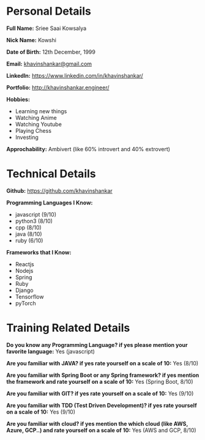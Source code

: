 # Personal Details
**Full Name:** Sriee Saai Kowsalya

**Nick Name:** Kowshi

**Date of Birth:** 12th December, 1999

**Email:** khavinshankar@gmail.com

**LinkedIn:** https://www.linkedin.com/in/khavinshankar/

**Portfolio:** http://khavinshankar.engineer/

**Hobbies:**
- Learning new things
- Watching Anime
- Watching Youtube
- Playing Chess
- Investing

**Approchability:** Ambivert (like 60% introvert and 40% extrovert)

# Technical Details
**Github:** https://github.com/khavinshankar

**Programming Languages I Know:**
- javascript (9/10)
- python3 (8/10)
- cpp (8/10)
- java (8/10)
- ruby (6/10)

**Frameworks that I Know:**
- Reactjs
- Nodejs
- Spring
- Ruby
- Django
- Tensorflow
- pyTorch

# Training Related Details
**Do you know any Programming Language? if yes please mention your favorite language:** Yes (javascript)

**Are you familiar with JAVA? if yes rate yourself on a scale of 10:** Yes (8/10)

**Are you familiar with Spring Boot or any Spring framework? if yes mention the framework and rate yourself on a scale of 10:** Yes (Spring Boot, 8/10)

**Are you familiar with GIT? if yes rate yourself on a scale of 10:** Yes (9/10)

**Are you familiar with TDD (Test Driven Development)? if yes rate yourself on a scale of 10:** Yes (9/10)

**Are you familiar with cloud? if yes mention the which cloud (like AWS, Azure, GCP..) and rate yourself on a scale of 10:** Yes (AWS and GCP, 8/10)